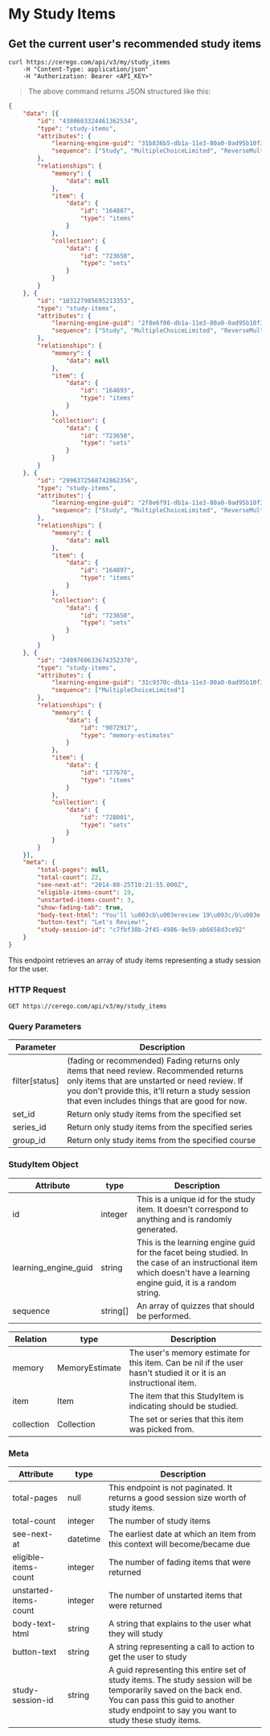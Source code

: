 # My Study Items

## Get the current user's recommended study items

```shell
curl https://cerego.com/api/v3/my/study_items
    -H "Content-Type: application/json"
    -H "Authorization: Bearer <API_KEY>"
```

> The above command returns JSON structured like this:

```json
{
	"data": [{
		"id": "4380603324461362534",
		"type": "study-items",
		"attributes": {
			"learning-engine-guid": "31b836b5-db1a-11e3-80a0-0ad95b10f3a0",
			"sequence": ["Study", "MultipleChoiceLimited", "ReverseMultipleChoiceLimited"]
		},
		"relationships": {
			"memory": {
				"data": null
			},
			"item": {
				"data": {
					"id": "164887",
					"type": "items"
				}
			},
			"collection": {
				"data": {
					"id": "723650",
					"type": "sets"
				}
			}
		}
	}, {
		"id": "103127985695213353",
		"type": "study-items",
		"attributes": {
			"learning-engine-guid": "2f8e6f00-db1a-11e3-80a0-0ad95b10f3a0",
			"sequence": ["Study", "MultipleChoiceLimited", "ReverseMultipleChoiceLimited"]
		},
		"relationships": {
			"memory": {
				"data": null
			},
			"item": {
				"data": {
					"id": "164893",
					"type": "items"
				}
			},
			"collection": {
				"data": {
					"id": "723650",
					"type": "sets"
				}
			}
		}
	}, {
		"id": "2996372568742862356",
		"type": "study-items",
		"attributes": {
			"learning-engine-guid": "2f8e6f91-db1a-11e3-80a0-0ad95b10f3a0",
			"sequence": ["Study", "MultipleChoiceLimited", "ReverseMultipleChoiceLimited"]
		},
		"relationships": {
			"memory": {
				"data": null
			},
			"item": {
				"data": {
					"id": "164897",
					"type": "items"
				}
			},
			"collection": {
				"data": {
					"id": "723650",
					"type": "sets"
				}
			}
		}
	}, {
		"id": "2499760633674352370",
		"type": "study-items",
		"attributes": {
			"learning-engine-guid": "31c9370c-db1a-11e3-80a0-0ad95b10f3a0",
			"sequence": ["MultipleChoiceLimited"]
		},
		"relationships": {
			"memory": {
				"data": {
					"id": "9072917",
					"type": "memory-estimates"
				}
			},
			"item": {
				"data": {
					"id": "177670",
					"type": "items"
				}
			},
			"collection": {
				"data": {
					"id": "728001",
					"type": "sets"
				}
			}
		}
	}],
	"meta": {
		"total-pages": null,
		"total-count": 22,
		"see-next-at": "2014-08-25T10:21:55.000Z",
		"eligible-items-count": 19,
		"unstarted-items-count": 3,
		"show-fading-tab": true,
		"body-text-html": "You'll \u003cb\u003ereview 19\u003c/b\u003e concepts from Chinese Core 1000: Step 3 [Simplified], Thầy Vinh Series and 2 other sets\u003cbr\u003e\u003cbr\u003eThis will take about 5 minutes.",
		"button-text": "Let's Review!",
		"study-session-id": "c7fbf38b-2f45-4986-9e59-ab6658d3ce92"
	}
}
```

This endpoint retrieves an array of study items representing a study session for the user.

### HTTP Request

`GET https://cerego.com/api/v3/my/study_items`

### Query Parameters

Parameter | Description
--------- | -----------
filter[status] | (fading or recommended) Fading returns only items that need review. Recommended returns only items that are unstarted or need review. If you don't provide this, it'll return a study session that even includes things that are good for now.
set_id | Return only study items from the specified set
series_id | Return only study items from the specified series
group_id | Return only study items from the specified course


### StudyItem Object

Attribute | type | Description
--------- | --------- | -----------
id | integer | This is a unique id for the study item. It doesn't correspond to anything and is randomly generated.
learning_engine_guid | string | This is the learning engine guid for the facet being studied. In the case of an instructional item which doesn't have a learning engine guid, it is a random string.
sequence | string[] | An array of quizzes that should be performed.


Relation | type | Description
--------- | --------- | -----------
memory | MemoryEstimate | The user's memory estimate for this item. Can be nil if the user hasn't studied it or it is an instructional item.
item | Item | The item that this StudyItem is indicating should be studied.
collection | Collection | The set or series that this item was picked from.


### Meta

Attribute | type | Description
--------- | --------- | -----------
total-pages | null | This endpoint is not paginated. It returns a good session size worth of study items.
total-count | integer | The number of study items
see-next-at | datetime | The earliest date at which an item from this context will become/became due
eligible-items-count | integer | The number of fading items that were returned
unstarted-items-count | integer | The number of unstarted items that were returned
body-text-html | string | A string that explains to the user what they will study
button-text | string | A string representing a call to action to get the user to study
study-session-id | string | A guid representing this entire set of study items. The study session will be temporarily saved on the back end. You can pass this guid to another study endpoint to say you want to study these study items.


